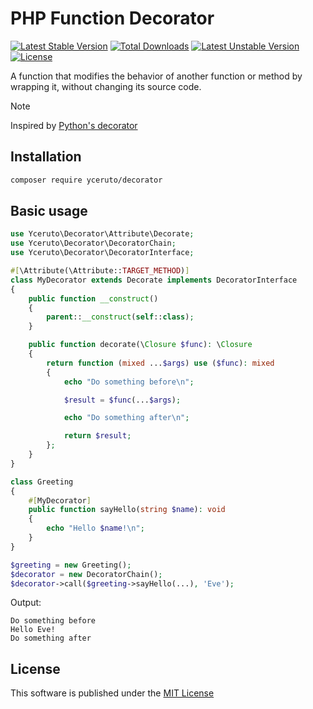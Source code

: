 # PHP Function Decorator

[![Latest Stable Version](http://poser.pugx.org/yceruto/decorator/v)](https://packagist.org/packages/yceruto/decorator) 
[![Total Downloads](http://poser.pugx.org/yceruto/decorator/downloads)](https://packagist.org/packages/yceruto/decorator) 
[![Latest Unstable Version](http://poser.pugx.org/yceruto/decorator/v/unstable)](https://packagist.org/packages/yceruto/decorator) 
[![License](http://poser.pugx.org/yceruto/decorator/license)](https://packagist.org/packages/yceruto/decorator)

A function that modifies the behavior of another function or method by wrapping it, without changing its source code.

> [!NOTE]
> Inspired by [Python's decorator](https://peps.python.org/pep-0318/)

## Installation

```bash
composer require yceruto/decorator
```

## Basic usage

```php
use Yceruto\Decorator\Attribute\Decorate;
use Yceruto\Decorator\DecoratorChain;
use Yceruto\Decorator\DecoratorInterface;

#[\Attribute(\Attribute::TARGET_METHOD)]
class MyDecorator extends Decorate implements DecoratorInterface
{
    public function __construct()
    {
        parent::__construct(self::class);
    }

    public function decorate(\Closure $func): \Closure
    {
        return function (mixed ...$args) use ($func): mixed
        {
            echo "Do something before\n";

            $result = $func(...$args);

            echo "Do something after\n";

            return $result;
        };
    }
}

class Greeting
{
    #[MyDecorator]
    public function sayHello(string $name): void
    {
        echo "Hello $name!\n";
    }
}

$greeting = new Greeting();
$decorator = new DecoratorChain();
$decorator->call($greeting->sayHello(...), 'Eve');
```
Output:
```
Do something before
Hello Eve!
Do something after
```

## License

This software is published under the [MIT License](LICENSE)
